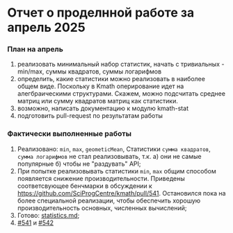 # Отчет о проделнной работе за апрель 2025

### План на апрель

1. реализовать минимальный набор статистик, начать с тривиальных - min/max, суммы квадратов, суммы логарифмов
2. определить, какие статистики можно реализовать в наиболее общем виде. Поскольку в Kmath оперирование идет на
   алегбраическими структурами. Скажем, можно подсчитать среднее матриц или сумму квадратов матриц как статистики.
3. возможно, написать документацию к модулю kmath-stat
4. подготовить pull-request по результатам работы

### Фактически выполненные работы

1. Реализовано: `min`, `max`, `geometicMean`, Статистики `сумма квадратов`, `сумма логарифмов` не стал реализовывать,
   т.к. а) они не самые популярные б) чтобы не "раздувать" API;
2. При попытке реализовывать статистики `min`, `max` общим способом появляется снижение производительности. Приведены
   соответсвующее бенчмарки в обсуждении к https://github.com/SciProgCentre/kmath/pull/541. Остановился пока на
   более специальной реализации, чтобы обеспечить хорошую производительность основных, численных вычислений;
3. Готово: [statistics.md](https://github.com/SciProgCentre/kmath/blob/dev/docs/statistics.md);
4. [#541](https://github.com/SciProgCentre/kmath/pull/541) и [#542](https://github.com/SciProgCentre/kmath/pull/542)